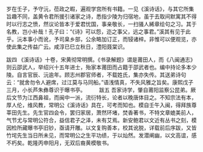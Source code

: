 <!-- { "loadSidebar": true } -->
岁在壬子，予守沅，莅政之暇，遍观学宫所有书籍。一见《溪诗话》，与其它所集旨趣不同，盖黄令君所援引诸家之诗，悉指少陵为归宿地，虽于去取间默寓其不得时以行志之愤，然议论皆本于爱君忧国，事亲敬长，一扫骚人絺章绘句之习。其于名教，岂小补哉！孔子曰：“《诗》可以怨，迩之事父，远之事君。”溪其有见于此乎。沅本事小而讹，予司臬乡部，公余略加订正，而锓诸梓。非惟可以便观览，亦使此集之传益广云。咸淳已巳立秋日，澧阳聂棠识。 
　　

跋四
《溪诗话》十卷，宋黄彻常明撰。《书录解题》谓是莆田人，而《八闽通志》则云邵武人，举绍兴十五年进士，殆家本莆田而占籍于邵武者也。编中持论多本少陵。自言官辰、沅逾年。顾志州郡官师者，不载姓氏，集亦失传。其送弟诗句云：“就舍勿令人避席，过江莫与马同船。”语浅情真，不失风雅之旨矣。康熙戊子三月，小长芦朱彝尊识于曝书亭。 
　　
跋五
吾家诗学，肇自莆阳监察公昆弟。厥后文节为江西鼻祖，而闽中一派，流衍特长，论者以晚唐体目之。不知宗法有本，厚人伦，维风教，常明公《溪诗话》具在，可考而知也。模自壬午入闽，得拜族尊莘田先生。先生官四会令，罢归家居，萧然环堵，焚香著书，不特文章媲美前人，气节尤与常明公符合，益信君子之泽，未有艾焉。新安鲍君以文近有丛书之刻，模因检所藏曝书亭旧钞，亟请开雕。以文复购善本，校其讹脱，详载前后序跋，又皆竹垞先生当日所未见，而常明公之生平功绩，于以灿然。发潜阐幽，以文高谊，感不朽矣。乾隆丙申阳月，无双后裔黄模敬书。
